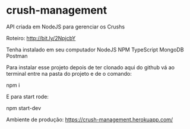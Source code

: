 # crush-management
API criada em NodeJS para gerenciar os Crushs

Roteiro: http://bit.ly/2NpjcbY

Tenha instalado em seu computador
NodeJS
NPM
TypeScript
MongoDB
Postman

Para instalar esse projeto depois de ter clonado aqui do github vá ao terminal entre na pasta do projeto e de o comando: 

npm i

E para start rode:

npm start-dev

Ambiente de produção: https://crush-management.herokuapp.com/

